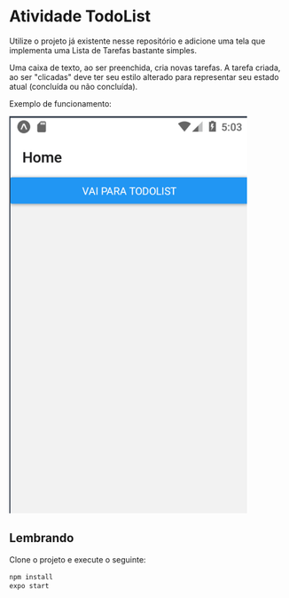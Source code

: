 # Atividade TodoList 

Utilize o projeto já existente nesse repositório e adicione uma tela que implementa uma Lista de Tarefas bastante simples.

Uma caixa de texto, ao ser preenchida, cria novas tarefas. A tarefa criada, ao ser "clicadas" deve ter seu estilo alterado para representar seu estado atual (concluída ou não concluída).

Exemplo de funcionamento:

![Todo List](images/exemplo.gif)

## Lembrando

Clone o projeto e execute o seguinte:

```
npm install
expo start
```
